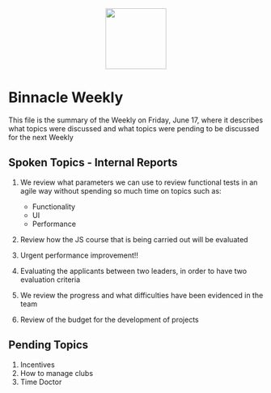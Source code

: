 <div align="center">
  <img src="https://www.drupal.org/files/styles/grid-3-2x/public/serempre-logomark-color%20%282%29.png?itok=YQQSUwXt" width="120" height="120px"/>
</div>

# Binnacle Weekly 

<p>This file is the summary of the Weekly on Friday, June 17, where it describes what topics were discussed and what topics were pending to be discussed for the next Weekly<p>

## Spoken Topics - Internal Reports

1. We review what parameters we can use to review functional tests in an agile way without spending so much time on topics such as:
    * Functionality
    * UI
    * Performance

2. Review how the JS course that is being carried out will be evaluated
3. Urgent performance improvement!!
4. Evaluating the applicants between two leaders, in order to have two evaluation criteria
5. We review the progress and what difficulties have been evidenced in the team
6. Review of the budget for the development of projects

## Pending Topics

1. Incentives
2. How to manage clubs
3. Time Doctor